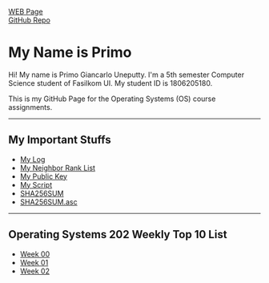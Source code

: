 ---
---
[WEB Page](https://primogu.github.io/os202/)<br>
[GitHub Repo](https://github.com/primogu/os202/)<br>

# My Name is Primo
<p>Hi! My name is Primo Giancarlo Uneputty. I'm a 5th semester Computer Science student of Fasilkom UI. My student ID is 1806205180.</p>
<p>This is my GitHub Page for the Operating Systems (OS) course assignments.</p>
<hr>

## My Important Stuffs <br>
* [My Log](TXT/mylog.txt) <br>
* [My Neighbor Rank List](TXT/myrank.txt) <br>
* [My Public Key](TXT/mypubkey.txt) <br>
* [My Script](TXT/myscript.sh) <br>
* [SHA256SUM](TXT/SHA256SUM) <br>
* [SHA256SUM.asc](TXT/SHA256SUM.asc) <br>
<hr>

## Operating Systems 202 Weekly Top 10 List <br>
* [Week 00](W00/) <br>
* [Week 01](W01/) <br>
* [Week 02](W02/) <br>

